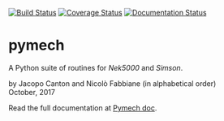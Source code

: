 [![Build Status](https://travis-ci.org/jcanton/pymech.svg?branch=master)](https://travis-ci.org/jcanton/pymech/builds)
[![Coverage Status](https://coveralls.io/repos/github/jcanton/pymech/badge.png?branch=master)](https://coveralls.io/github/jcanton/pymech?branch=master)
[![Documentation Status](https://readthedocs.org/projects/pymech/badge/?version=latest)](http://pymech.readthedocs.org/en/latest/?badge=latest)

# pymech

A Python suite of routines for *Nek5000* and *Simson*.

by Jacopo Canton and Nicolò Fabbiane (in alphabetical order)<br>
October, 2017

Read the full documentation at [Pymech doc](http://pymech.readthedocs.io).
